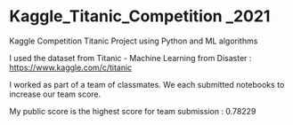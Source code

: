 # Kaggle_Titanic_Competition _2021
 
Kaggle Competition Titanic Project using Python and ML algorithms 

I used the dataset from  Titanic - Machine Learning from Disaster : https://www.kaggle.com/c/titanic

I worked as part of a team of classmates. We each submitted notebooks to increase our team score. 

My public score is the highest score for team submission : 0.78229
